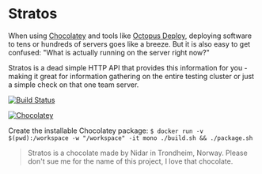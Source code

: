 Stratos
===
When using [Chocolatey](https://chocolatey.org/) and tools like [Octopus Deploy](https://octopus.com/), deploying software to tens or hundreds of servers goes like a breeze. But it is also easy to get confused: "What is actually running on the server right now?"

Stratos is a dead simple HTTP API that provides this information for you - making it great for information gathering on the entire testing cluster or just a simple check on that one team server.


[![Build Status](https://travis-ci.org/andmos/Stratos.svg?branch=master)](https://travis-ci.org/andmos/Stratos)

[![Chocolatey](https://img.shields.io/chocolatey/v/stratos.svg)](https://chocolatey.org/packages/stratos/)

Create the installable Chocolatey package: `$ docker run -v $(pwd):/workspace -w "/workspace" -it mono ./build.sh &&
./package.sh`

> Stratos is a chocolate made by Nidar in Trondheim, Norway. Please don't sue me for the name of this project, I love that chocolate.
